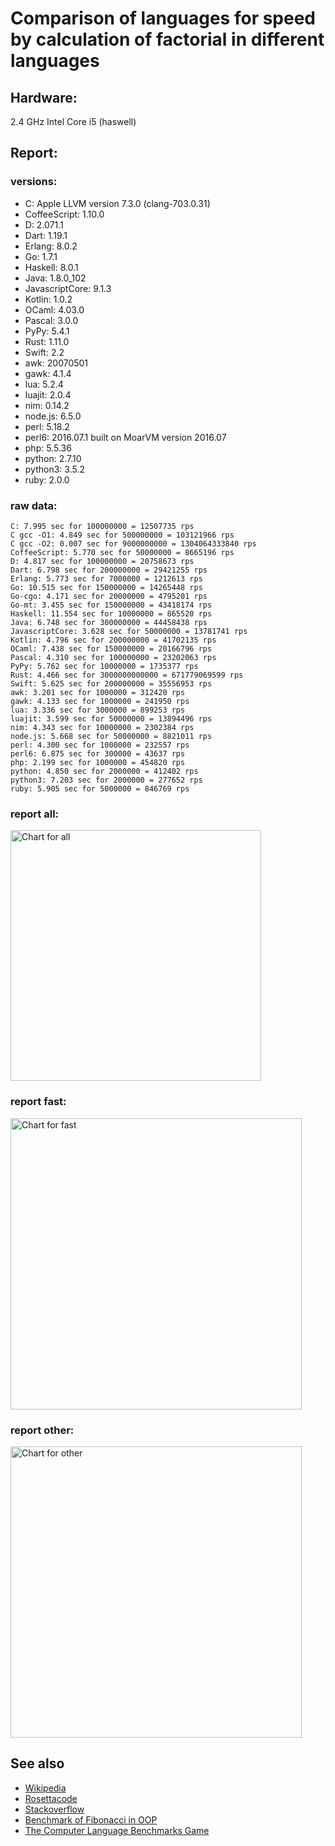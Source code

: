 Comparison of languages for speed by calculation of factorial in different languages
====================================================================================

Hardware:
---------
2.4 GHz Intel Core i5 (haswell)

Report:
-------
### versions:

  * C: Apple LLVM version 7.3.0 (clang-703.0.31)
  * CoffeeScript: 1.10.0
  * D: 2.071.1
  * Dart: 1.19.1
  * Erlang: 8.0.2
  * Go: 1.7.1
  * Haskell: 8.0.1
  * Java: 1.8.0_102
  * JavascriptCore: 9.1.3
  * Kotlin: 1.0.2
  * OCaml: 4.03.0
  * Pascal: 3.0.0
  * PyPy: 5.4.1
  * Rust: 1.11.0
  * Swift: 2.2
  * awk: 20070501
  * gawk: 4.1.4
  * lua: 5.2.4
  * luajit: 2.0.4
  * nim: 0.14.2
  * node.js: 6.5.0
  * perl: 5.18.2
  * perl6: 2016.07.1 built on MoarVM version 2016.07
  * php: 5.5.36
  * python: 2.7.10
  * python3: 3.5.2
  * ruby: 2.0.0


### raw data:

    C: 7.995 sec for 100000000 = 12507735 rps
    C gcc -O1: 4.849 sec for 500000000 = 103121966 rps
    C gcc -O2: 0.007 sec for 9000000000 = 1304064333840 rps
    CoffeeScript: 5.770 sec for 50000000 = 8665196 rps
    D: 4.817 sec for 100000000 = 20758673 rps
    Dart: 6.798 sec for 200000000 = 29421255 rps
    Erlang: 5.773 sec for 7000000 = 1212613 rps
    Go: 10.515 sec for 150000000 = 14265448 rps
    Go-cgo: 4.171 sec for 20000000 = 4795201 rps
    Go-mt: 3.455 sec for 150000000 = 43418174 rps
    Haskell: 11.554 sec for 10000000 = 865520 rps
    Java: 6.748 sec for 300000000 = 44458438 rps
    JavascriptCore: 3.628 sec for 50000000 = 13781741 rps
    Kotlin: 4.796 sec for 200000000 = 41702135 rps
    OCaml: 7.438 sec for 150000000 = 20166796 rps
    Pascal: 4.310 sec for 100000000 = 23202063 rps
    PyPy: 5.762 sec for 10000000 = 1735377 rps
    Rust: 4.466 sec for 3000000000000 = 671779069599 rps
    Swift: 5.625 sec for 200000000 = 35556953 rps
    awk: 3.201 sec for 1000000 = 312420 rps
    gawk: 4.133 sec for 1000000 = 241950 rps
    lua: 3.336 sec for 3000000 = 899253 rps
    luajit: 3.599 sec for 50000000 = 13894496 rps
    nim: 4.343 sec for 10000000 = 2302384 rps
    node.js: 5.668 sec for 50000000 = 8821011 rps
    perl: 4.300 sec for 1000000 = 232557 rps
    perl6: 6.875 sec for 300000 = 43637 rps
    php: 2.199 sec for 1000000 = 454820 rps
    python: 4.850 sec for 2000000 = 412402 rps
    python3: 7.203 sec for 2000000 = 277652 rps
    ruby: 5.905 sec for 5000000 = 846769 rps


### report all:

<img alt="Chart for all" width="401" src="https://chart.googleapis.com/chart?cht=bhs&chs=602x498&chd=t%3A103121965%2C44458437%2C43418173%2C41702135%2C35556953%2C29421255%2C23202062%2C20758672%2C20166795%2C14265448%2C13894495%2C13781740%2C12507734%2C8821011%2C8665196%2C4795201%2C2302383%2C1735377%2C1212612%2C899252%2C865520%2C846768%2C454820%2C412402%2C312420%2C277652%2C241949%2C232556&chco=4d89f9&chbh=12&chds=0,103121965.958408&chxt=x,y,r&chxl=1%3A%7Cperl%7Cgawk%7Cpython3%7Cawk%7Cpython%7Cphp%7Cruby%7CHaskell%7Clua%7CErlang%7CPyPy%7Cnim%7CGo-cgo%7CCoffeeScript%7Cnode.js%7CC%7CJavascriptCore%7Cluajit%7CGo%7COCaml%7CD%7CPascal%7CDart%7CSwift%7CKotlin%7CGo-mt%7CJava%7CC%20gcc%20-O1%7C2%3A%7C232556%20rps%7C241949%20rps%7C277652%20rps%7C312420%20rps%7C412402%20rps%7C454820%20rps%7C846768%20rps%7C865520%20rps%7C899252%20rps%7C1212612%20rps%7C1735377%20rps%7C2302383%20rps%7C4795201%20rps%7C8665196%20rps%7C8821011%20rps%7C12507734%20rps%7C13781740%20rps%7C13894495%20rps%7C14265448%20rps%7C20166795%20rps%7C20758672%20rps%7C23202062%20rps%7C29421255%20rps%7C35556953%20rps%7C41702135%20rps%7C43418173%20rps%7C44458437%20rps%7C103121965%20rps%7C0%3A%7C0%20%25%7C10%20%25%7C20%20%25%7C30%20%25%7C40%20%25%7C50%20%25%7C60%20%25%7C70%20%25%7C80%20%25%7C90%20%25%7C100%20%25">

### report fast:

<img alt="Chart for fast" width="466" src="https://chart.googleapis.com/chart?cht=bhs&chs=700x311&chd=t%3A103121965%2C44458437%2C43418173%2C41702135%2C35556953%2C29421255%2C23202062%2C20758672%2C20166795%2C14265448%2C13894495%2C13781740%2C12507734%2C8821011%2C8665196%2C4795201%2C2302383&chco=4d89f9&chbh=12&chds=0,103121965.958408&chxt=x,y,r&chxl=1%3A%7Cnim%7CGo-cgo%7CCoffeeScript%7Cnode.js%7CC%7CJavascriptCore%7Cluajit%7CGo%7COCaml%7CD%7CPascal%7CDart%7CSwift%7CKotlin%7CGo-mt%7CJava%7CC%20gcc%20-O1%7C2%3A%7C2302383%20rps%7C4795201%20rps%7C8665196%20rps%7C8821011%20rps%7C12507734%20rps%7C13781740%20rps%7C13894495%20rps%7C14265448%20rps%7C20166795%20rps%7C20758672%20rps%7C23202062%20rps%7C29421255%20rps%7C35556953%20rps%7C41702135%20rps%7C43418173%20rps%7C44458437%20rps%7C103121965%20rps%7C0%3A%7C0%20%25%7C10%20%25%7C20%20%25%7C30%20%25%7C40%20%25%7C50%20%25%7C60%20%25%7C70%20%25%7C80%20%25%7C90%20%25%7C100%20%25">

### report other:

<img alt="Chart for other" width="466" src="https://chart.googleapis.com/chart?cht=bhs&chs=700x209&chd=t%3A1735377%2C1212612%2C899252%2C865520%2C846768%2C454820%2C412402%2C312420%2C277652%2C241949%2C232556&chco=4d89f9&chbh=12&chds=0,1735377.01048199&chxt=x,y,r&chxl=1%3A%7Cperl%7Cgawk%7Cpython3%7Cawk%7Cpython%7Cphp%7Cruby%7CHaskell%7Clua%7CErlang%7CPyPy%7C2%3A%7C232556%20rps%7C241949%20rps%7C277652%20rps%7C312420%20rps%7C412402%20rps%7C454820%20rps%7C846768%20rps%7C865520%20rps%7C899252%20rps%7C1212612%20rps%7C1735377%20rps%7C0%3A%7C0%20%25%7C10%20%25%7C20%20%25%7C30%20%25%7C40%20%25%7C50%20%25%7C60%20%25%7C70%20%25%7C80%20%25%7C90%20%25%7C100%20%25">



See also
--------

  * [Wikipedia](http://en.wikipedia.org/wiki/Factorial)
  * [Rosettacode](http://rosettacode.org/wiki/Factorial)
  * [Stackoverflow](http://stackoverflow.com/questions/23930/factorial-algorithms-in-different-languages)
  * [Benchmark of Fibonacci in OOP](https://github.com/Balancer/benchmarks-fib-obj)
  * [The Computer Language Benchmarks Game](http://benchmarksgame.alioth.debian.org)
